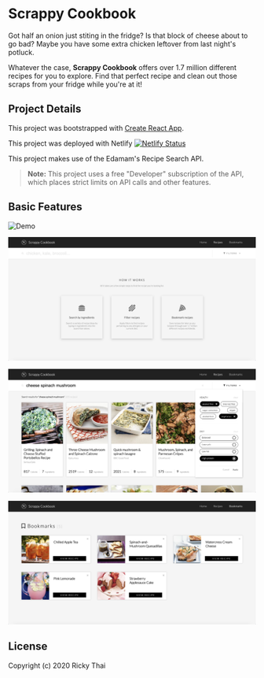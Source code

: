 # Scrappy Cookbook

Got half an onion just stiting in the fridge? Is that block of cheese about to go bad? Maybe you have some extra chicken leftover from last night's potluck. 

Whatever the case, **Scrappy Cookbook** offers over 1.7 million different recipes for you to explore. Find that perfect recipe and clean out those scraps from your fridge while you're at it!

## Project Details

This project was bootstrapped with [Create React App](https://github.com/facebook/create-react-app).

This project was deployed with Netlify [![Netlify Status](https://api.netlify.com/api/v1/badges/7db468ee-d9c0-4552-97c5-4724734612bd/deploy-status)](https://app.netlify.com/sites/scrappycookbook/deploys)

This project makes use of the Edamam's Recipe Search API.

> **Note:** This project uses a free "Developer" subscription of the API, which places strict limits on API calls and other features.

## Basic Features

![Demo](static/demo-1.gif)

![Search for recipes!](/static/search.png)

![Apply some filters!](/static/filter.png)

![Bookmark your favorite recipes!](/static/bookmark.png)

## License

Copyright (c) 2020 Ricky Thai
